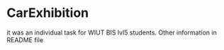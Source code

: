 # CarExhibition
it was an individual task for WIUT BIS lvl5 students. Other information in README file

